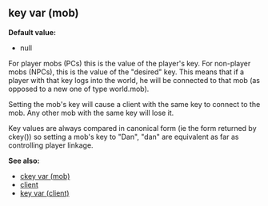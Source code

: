 ## key var (mob)

**Default value:**
+   null


For player mobs (PCs) this is the value of the player\'s key.
For non-player mobs (NPCs), this is the value of the \"desired\" key.
This means that if a player with that key logs into the world, he will
be connected to that mob (as opposed to a new one of type world.mob).


Setting the mob\'s key will cause a client with the same key to
connect to the mob. Any other mob with the same key will lose it.


Key values are always compared in canonical form (ie the form
returned by ckey()) so setting a mob\'s key to \"Dan\", \"dan\" are
equivalent as far as controlling player linkage.

**See also:**
+   [ckey var (mob)](/ref/mob/var/ckey.md) 
+   [client](/ref/client.md) 
+   [key var (client)](/ref/client/var/key.md) <!-- -->